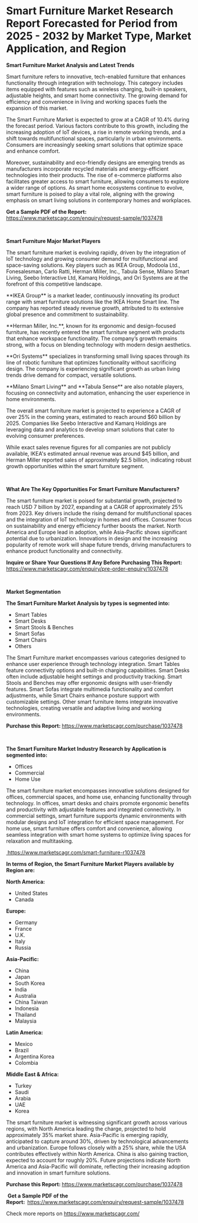 <p><h1>Smart Furniture Market Research Report Forecasted for Period from 2025 -  2032 by Market Type, Market Application, and Region</h1></p><p><strong>Smart Furniture Market Analysis and Latest Trends</strong></p>
<p><p>Smart furniture refers to innovative, tech-enabled furniture that enhances functionality through integration with technology. This category includes items equipped with features such as wireless charging, built-in speakers, adjustable heights, and smart home connectivity. The growing demand for efficiency and convenience in living and working spaces fuels the expansion of this market.</p><p>The Smart Furniture Market is expected to grow at a CAGR of 10.4% during the forecast period. Various factors contribute to this growth, including the increasing adoption of IoT devices, a rise in remote working trends, and a shift towards multifunctional spaces, particularly in urban environments. Consumers are increasingly seeking smart solutions that optimize space and enhance comfort.</p><p>Moreover, sustainability and eco-friendly designs are emerging trends as manufacturers incorporate recycled materials and energy-efficient technologies into their products. The rise of e-commerce platforms also facilitates greater access to smart furniture, allowing consumers to explore a wider range of options. As smart home ecosystems continue to evolve, smart furniture is poised to play a vital role, aligning with the growing emphasis on smart living solutions in contemporary homes and workplaces.</p></p>
<p><strong>Get a Sample PDF of the Report:&nbsp;</strong> <a href="https://www.marketscagr.com/enquiry/request-sample/1037478?utm_campaign=2480&utm_medium=2&utm_source=Github&utm_content=ia&utm_term=04042025&utm_id=smart-furniture">https://www.marketscagr.com/enquiry/request-sample/1037478</a></p>
<p>&nbsp;</p>
<p><strong>Smart Furniture Major Market Players</strong></p>
<p><p>The smart furniture market is evolving rapidly, driven by the integration of IoT technology and growing consumer demand for multifunctional and space-saving solutions. Key players such as IKEA Group, Modoola Ltd., Fonesalesman, Carlo Ratti, Herman Miller, Inc., Tabula Sense, Milano Smart Living, Seebo Interactive Ltd, Kamarq Holdings, and Ori Systems are at the forefront of this competitive landscape.</p><p>**IKEA Group** is a market leader, continuously innovating its product range with smart furniture solutions like the IKEA Home Smart line. The company has reported steady revenue growth, attributed to its extensive global presence and commitment to sustainability.</p><p>**Herman Miller, Inc.**, known for its ergonomic and design-focused furniture, has recently entered the smart furniture segment with products that enhance workspace functionality. The company’s growth remains strong, with a focus on blending technology with modern design aesthetics.</p><p>**Ori Systems** specializes in transforming small living spaces through its line of robotic furniture that optimizes functionality without sacrificing design. The company is experiencing significant growth as urban living trends drive demand for compact, versatile solutions.</p><p>**Milano Smart Living** and **Tabula Sense** are also notable players, focusing on connectivity and automation, enhancing the user experience in home environments.</p><p>The overall smart furniture market is projected to experience a CAGR of over 25% in the coming years, estimated to reach around $60 billion by 2025. Companies like Seebo Interactive and Kamarq Holdings are leveraging data and analytics to develop smart solutions that cater to evolving consumer preferences.</p><p>While exact sales revenue figures for all companies are not publicly available, IKEA's estimated annual revenue was around $45 billion, and Herman Miller reported sales of approximately $2.5 billion, indicating robust growth opportunities within the smart furniture segment.</p></p>
<p>&nbsp;</p>
<p><strong>What Are The Key Opportunities For Smart Furniture Manufacturers?</strong></p>
<p><p>The smart furniture market is poised for substantial growth, projected to reach USD 7 billion by 2027, expanding at a CAGR of approximately 25% from 2023. Key drivers include the rising demand for multifunctional spaces and the integration of IoT technology in homes and offices. Consumer focus on sustainability and energy efficiency further boosts the market. North America and Europe lead in adoption, while Asia-Pacific shows significant potential due to urbanization. Innovations in design and the increasing popularity of remote work will shape future trends, driving manufacturers to enhance product functionality and connectivity.</p></p>
<p><strong>Inquire or Share Your Questions If Any Before Purchasing This Report:</strong> <a href="https://www.marketscagr.com/enquiry/pre-order-enquiry/1037478?utm_campaign=2480&utm_medium=2&utm_source=Github&utm_content=ia&utm_term=04042025&utm_id=smart-furniture">https://www.marketscagr.com/enquiry/pre-order-enquiry/1037478</a></p>
<p>&nbsp;</p>
<p><strong>Market Segmentation</strong></p>
<p><strong>The Smart Furniture Market Analysis by types is segmented into:</strong></p>
<p><ul><li>Smart Tables</li><li>Smart Desks</li><li>Smart Stools & Benches</li><li>Smart Sofas</li><li>Smart Chairs</li><li>Others</li></ul></p>
<p><p>The Smart Furniture market encompasses various categories designed to enhance user experience through technology integration. Smart Tables feature connectivity options and built-in charging capabilities. Smart Desks often include adjustable height settings and productivity tracking. Smart Stools and Benches may offer ergonomic designs with user-friendly features. Smart Sofas integrate multimedia functionality and comfort adjustments, while Smart Chairs enhance posture support with customizable settings. Other smart furniture items integrate innovative technologies, creating versatile and adaptive living and working environments.</p></p>
<p><strong>Purchase this Report:&nbsp;</strong><a href="https://www.marketscagr.com/purchase/1037478?utm_campaign=2480&utm_medium=2&utm_source=Github&utm_content=ia&utm_term=04042025&utm_id=smart-furniture">https://www.marketscagr.com/purchase/1037478</a></p>
<p>&nbsp;</p>
<p><strong>The Smart Furniture Market Industry Research by Application is segmented into:</strong></p>
<p><ul><li>Offices</li><li>Commercial</li><li>Home Use</li></ul></p>
<p><p>The smart furniture market encompasses innovative solutions designed for offices, commercial spaces, and home use, enhancing functionality through technology. In offices, smart desks and chairs promote ergonomic benefits and productivity with adjustable features and integrated connectivity. In commercial settings, smart furniture supports dynamic environments with modular designs and IoT integration for efficient space management. For home use, smart furniture offers comfort and convenience, allowing seamless integration with smart home systems to optimize living spaces for relaxation and multitasking.</p></p>
<p><a href="https://www.marketscagr.com/smart-furniture-r1037478?utm_campaign=2480&utm_medium=2&utm_source=Github&utm_content=ia&utm_term=04042025&utm_id=smart-furniture">&nbsp;https://www.marketscagr.com/smart-furniture-r1037478</a></p>
<p><strong>In terms of Region, the Smart Furniture Market Players available by Region are:</strong></p>
<p>
    <p> <strong> North America: </strong>
        <ul>
            <li>United States</li>
            <li>Canada</li>
        </ul>
        </p> 
    <p> <strong> Europe: </strong>
        <ul>
            <li>Germany</li>
            <li>France</li>
            <li>U.K.</li>
            <li>Italy</li>
            <li>Russia</li>
        </ul>
        </p> 
    <p> <strong> Asia-Pacific: </strong>
        <ul>
            <li>China</li>
            <li>Japan</li>
            <li>South Korea</li>
            <li>India</li>
            <li>Australia</li>
            <li>China Taiwan</li>
            <li>Indonesia</li>
            <li>Thailand</li>
            <li>Malaysia</li>
        </ul>
        </p> 
    <p> <strong> Latin America: </strong>
        <ul>
            <li>Mexico</li>
            <li>Brazil</li>
            <li>Argentina Korea</li>
            <li>Colombia</li>
        </ul>
        </p> 
    <p> <strong> Middle East & Africa: </strong>
        <ul>
            <li>Turkey</li>
            <li>Saudi</li>
            <li>Arabia</li>
            <li>UAE</li>
            <li>Korea</li>
        </ul>
    </p>
    </p>
<p><p>The smart furniture market is witnessing significant growth across various regions, with North America leading the charge, projected to hold approximately 35% market share. Asia-Pacific is emerging rapidly, anticipated to capture around 30%, driven by technological advancements and urbanization. Europe follows closely with a 25% share, while the USA contributes effectively within North America. China is also gaining traction, expected to account for roughly 20%. Future projections indicate North America and Asia-Pacific will dominate, reflecting their increasing adoption and innovation in smart furniture solutions.</p></p>
<p><strong>Purchase this Report: </strong><a href="https://www.marketscagr.com/purchase/1037478?utm_campaign=2480&utm_medium=2&utm_source=Github&utm_content=ia&utm_term=04042025&utm_id=smart-furniture">https://www.marketscagr.com/purchase/1037478</a></p>
<p>&nbsp;<strong>Get a Sample PDF of the Report:&nbsp;&nbsp;</strong><a href="https://www.marketscagr.com/enquiry/request-sample/1037478?utm_campaign=2480&utm_medium=2&utm_source=Github&utm_content=ia&utm_term=04042025&utm_id=smart-furniture">https://www.marketscagr.com/enquiry/request-sample/1037478</a></p>
<p><strong></strong></p>
<p>Check more reports on <a href="https://www.marketscagr.com/?utm_campaign=2480&utm_medium=2&utm_source=Github&utm_content=ia&utm_term=04042025&utm_id=smart-furniture">https://www.marketscagr.com/</a></p>
